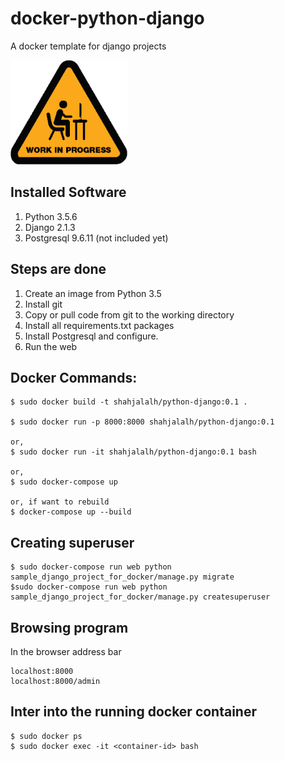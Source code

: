 # docker-python-django

A docker template for django projects

<img src="./images/under-construction.png" alt="Under Construction" width="187" height="167"/>


## Installed Software

1. Python 3.5.6
2. Django 2.1.3
3. Postgresql 9.6.11 (not included yet)

## Steps are done
1. Create an image from Python 3.5
2. Install git 
3. Copy or pull code from git to the working directory
4. Install all requirements.txt packages
5. Install Postgresql and configure.
6. Run the web


## Docker Commands:

```
$ sudo docker build -t shahjalalh/python-django:0.1 .

$ sudo docker run -p 8000:8000 shahjalalh/python-django:0.1

or,
$ sudo docker run -it shahjalalh/python-django:0.1 bash

or,
$ sudo docker-compose up

or, if want to rebuild
$ docker-compose up --build
```

## Creating superuser
```
$ sudo docker-compose run web python sample_django_project_for_docker/manage.py migrate
$sudo docker-compose run web python sample_django_project_for_docker/manage.py createsuperuser
```

## Browsing program
In the browser address bar
```
localhost:8000
localhost:8000/admin
```

## Inter into the running docker container
```
$ sudo docker ps
$ sudo docker exec -it <container-id> bash
```
